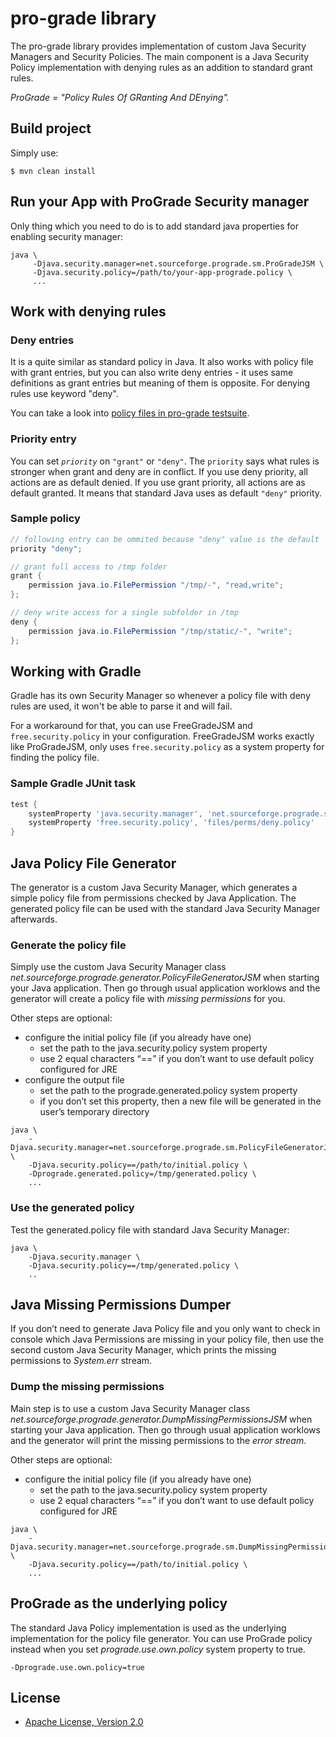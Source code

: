 # pro-grade library

The pro-grade library provides implementation of custom Java Security Managers and Security Policies. The main component is a Java Security Policy implementation with denying rules as an addition to standard grant rules.

*ProGrade = "Policy Rules Of GRanting And DEnying".*

## Build project
Simply use:

```Shell
$ mvn clean install
```

## Run your App with ProGrade Security manager

Only thing which you need to do is to add standard java properties for enabling security manager:

```Shell
java \
     -Djava.security.manager=net.sourceforge.prograde.sm.ProGradeJSM \
     -Djava.security.policy=/path/to/your-app-prograde.policy \
     ...
```

## Work with denying rules

### Deny entries

It is a quite similar as standard policy in Java. It also works with policy file with grant entries, but you can also write deny entries - it uses same definitions as grant entries but meaning of them is opposite. For denying rules use keyword "deny".

You can take a look into [policy files in pro-grade testsuite](https://github.com/pro-grade/progradeTests/tree/master/src/test/resources/policyfiles).

### Priority entry

You can set *`priority`* on `"grant"` or `"deny"`. The `priority` says what rules is stronger when grant and deny are in conflict. If you use deny priority, all actions are as default denied. If you use grant priority, all actions are as default granted. It means that standard Java uses as 
default `"deny"` priority.

### Sample policy

```Java
// following entry can be ommited because "deny" value is the default
priority "deny";

// grant full access to /tmp folder
grant {
	permission java.io.FilePermission "/tmp/-", "read,write";
};

// deny write access for a single subfolder in /tmp
deny {
	permission java.io.FilePermission "/tmp/static/-", "write";
};
```
## Working with Gradle

Gradle has its own Security Manager so whenever a policy file with deny rules are used, it won't be able to parse it and will fail.

For a workaround for that, you can use FreeGradeJSM and `free.security.policy` in your configuration. FreeGradeJSM works exactly like ProGradeJSM, only uses `free.security.policy` as a system property for finding the policy file.

### Sample Gradle JUnit task

```Groovy
test {
    systemProperty 'java.security.manager', 'net.sourceforge.prograde.sm.FreeGradeJSM'
    systemProperty 'free.security.policy', 'files/perms/deny.policy'
}
```

## Java Policy File Generator

The generator is a custom Java Security Manager, which generates a simple policy file from permissions checked by Java Application. The generated policy file can be used with the standard Java Security Manager afterwards.

### Generate the policy file

Simply use the custom Java Security Manager class *net.sourceforge.prograde.generator.PolicyFileGeneratorJSM* when starting your Java application. Then go through usual application worklows and the generator will create a policy file with *missing permissions* for you.

Other steps are optional:

* configure the initial policy file (if you already have one)
  * set the path to the java.security.policy system property
  * use 2 equal characters “==” if you don’t want to use default policy configured for JRE 
* configure the output file
  * set the path to the prograde.generated.policy system property
  * if you don’t set this property, then a new file will be generated in the user’s temporary directory

```Shell
java \
    -Djava.security.manager=net.sourceforge.prograde.sm.PolicyFileGeneratorJSM \
    -Djava.security.policy==/path/to/initial.policy \
    -Dprograde.generated.policy=/tmp/generated.policy \
    ...
```

### Use the generated policy

Test the generated.policy file with standard Java Security Manager: 

```Shell
java \
    -Djava.security.manager \
    -Djava.security.policy==/tmp/generated.policy \
    ..
```


## Java Missing Permissions Dumper

If you don’t need to generate Java Policy file and you only want to check in console which Java Permissions are missing in your policy file, then use the second custom Java Security Manager, which prints the missing permissions to *System.err* stream.

### Dump the missing permissions

Main step is to use a custom Java Security Manager class *net.sourceforge.prograde.generator.DumpMissingPermissionsJSM* when starting your Java application. Then go through usual application worklows and the generator will print the missing permissions to the *error stream*.

Other steps are optional:

* configure the initial policy file (if you already have one)
  * set the path to the java.security.policy system property
  * use 2 equal characters “==” if you don’t want to use default policy configured for JRE

```Shell
java \
    -Djava.security.manager=net.sourceforge.prograde.sm.DumpMissingPermissionsJSM \
    -Djava.security.policy==/path/to/initial.policy \
    ...
```



## ProGrade as the underlying policy

The standard Java Policy implementation is used as the underlying implementation for the policy file generator. You can use ProGrade policy instead when you set *prograde.use.own.policy* system property to true.

```Shell
-Dprograde.use.own.policy=true
```



## License

* [Apache License, Version 2.0](http://www.apache.org/licenses/LICENSE-2.0)
